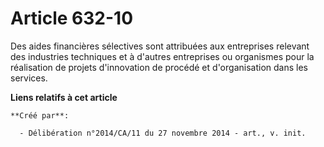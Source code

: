 # Article 632-10

Des aides financières sélectives sont attribuées aux entreprises relevant des industries techniques et à d'autres entreprises
ou organismes pour la réalisation de projets d'innovation de procédé et d'organisation dans les services.

**Liens relatifs à cet article**

	**Créé par**:

	  - Délibération n°2014/CA/11 du 27 novembre 2014 - art., v. init.
